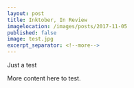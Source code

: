 ```yaml
---
layout: post
title: Inktober, In Review
imagelocation: /images/posts/2017-11-05 
published: false
image: test.jpg
excerpt_separator: <!--more-->
---
```


Just a test
<!--more-->

More content here to test.

